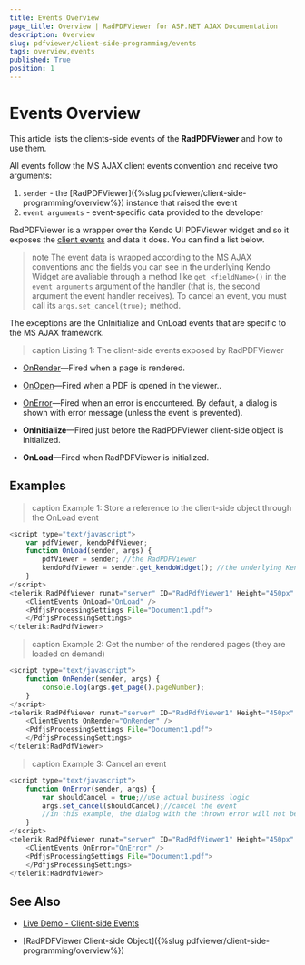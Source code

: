 ```yaml
---
title: Events Overview
page_title: Overview | RadPDFViewer for ASP.NET AJAX Documentation
description: Overview
slug: pdfviewer/client-side-programming/events
tags: overview,events
published: True
position: 1
---
```



# Events Overview

This article lists the clients-side events of the **RadPDFViewer** and how to use them.

All events follow the MS AJAX client events convention and receive two arguments:

1. `sender` - the [RadPDFViewer]({%slug pdfviewer/client-side-programming/overview%}) instance that raised the event
1. `event arguments` - event-specific data provided to the developer

RadPDFViewer is a wrapper over the Kendo UI PDFViewer widget and so it exposes the [client events](https://docs.telerik.com/kendo-ui/api/javascript/ui/pdfviewer#events) and data it does. You can find a list below.

>note The event data is wrapped according to the MS AJAX conventions and the fields you can see in the underlying Kendo Widget are avaliable through a method like `get_<fieldName>()` in the `event arguments` argument of the handler (that is, the second argument the event handler receives). To cancel an event, you must call its `args.set_cancel(true);` method.

The exceptions are the OnInitialize and OnLoad events that are specific to the MS AJAX framework.

>caption Listing 1: The client-side events exposed by RadPDFViewer

* [OnRender](https://docs.telerik.com/kendo-ui/api/javascript/ui/pdfviewer/events/render)—Fired when a page is rendered.

* [OnOpen](https://docs.telerik.com/kendo-ui/api/javascript/ui/pdfviewer/events/open)—Fired when a PDF is opened in the viewer..

* [OnError](https://docs.telerik.com/kendo-ui/api/javascript/ui/pdfviewer/events/error)—Fired when an error is encountered. By default, a dialog is shown with error message (unless the event is prevented).

* **OnInitialize**—Fired just before the RadPDFViewer client-side object is initialized.

* **OnLoad**—Fired when RadPDFViewer is initialized.

## Examples

>caption Example 1: Store a reference to the client-side object through the OnLoad event

````JavaScript
<script type="text/javascript">
    var pdfViewer, kendoPdfViewer;
    function OnLoad(sender, args) {
        pdfViewer = sender; //the RadPDFViewer
        kendoPdfViewer = sender.get_kendoWidget(); //the underlying Kendo PDFViewer
    }
</script>
<telerik:RadPdfViewer runat="server" ID="RadPdfViewer1" Height="450px" Width="1000px">
    <ClientEvents OnLoad="OnLoad" />
    <PdfjsProcessingSettings File="Document1.pdf">
    </PdfjsProcessingSettings>
</telerik:RadPdfViewer>
````

>caption Example 2: Get the number of the rendered pages (they are loaded on demand)

````JavaScript
<script type="text/javascript">
    function OnRender(sender, args) {
        console.log(args.get_page().pageNumber);
    }
</script>
<telerik:RadPdfViewer runat="server" ID="RadPdfViewer1" Height="450px" Width="1000px">
    <ClientEvents OnRender="OnRender" />
    <PdfjsProcessingSettings File="Document1.pdf">
    </PdfjsProcessingSettings>
</telerik:RadPdfViewer>
````

>caption Example 3: Cancel an event

````JavaScript
<script type="text/javascript">
    function OnError(sender, args) {
        var shouldCancel = true;//use actual business logic
        args.set_cancel(shouldCancel);//cancel the event
        //in this example, the dialog with the thrown error will not be shown
    }
</script>
<telerik:RadPdfViewer runat="server" ID="RadPdfViewer1" Height="450px" Width="1000px">
    <ClientEvents OnError="OnError" />
    <PdfjsProcessingSettings File="Document1.pdf">
    </PdfjsProcessingSettings>
</telerik:RadPdfViewer>
````


## See Also

* [Live Demo - Client-side Events](https://demos.telerik.com/aspnet-ajax/pdfviewer/client-side-events/defaultcs.aspx)

* [RadPDFViewer Client-side Object]({%slug pdfviewer/client-side-programming/overview%})


